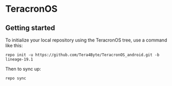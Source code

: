 TeracronOS
===========

Getting started
---------------

To initialize your local repository using the TeracronOS tree, use a command like this:
```
repo init -u https://github.com/Tera4Byte/TeracronOS_android.git -b lineage-19.1
```
Then to sync up:
```
repo sync
```
